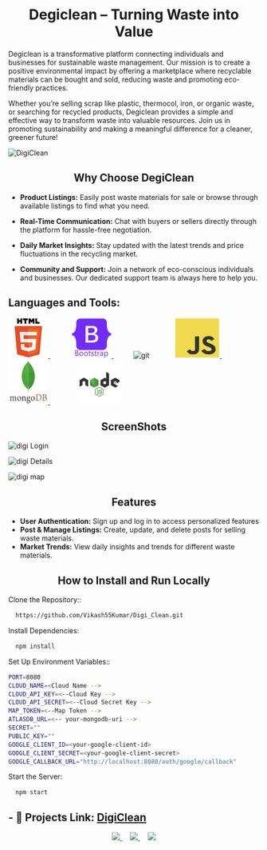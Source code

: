 
<h1 align="center"> Degiclean – Turning Waste into Value </h1>

Degiclean is a transformative platform connecting individuals and businesses for sustainable waste management. Our mission is to create a positive environmental impact by offering a marketplace where recyclable materials can be bought and sold, reducing waste and promoting eco-friendly practices.

Whether you’re selling scrap like plastic, thermocol, iron, or organic waste, or searching for recycled products, Degiclean provides a simple and effective way to transform waste into valuable resources. Join us in promoting sustainability and making a meaningful difference for a cleaner, greener future!


![DigiClean](https://github.com/user-attachments/assets/e27ab4ac-2409-4150-9fe3-3e9f80d6e097)

<h2 align="center"> Why Choose DegiClean </h2>

<p>

- **Product Listings:** Easily post waste materials for sale or browse through available listings to find what you need.

- **Real-Time Communication:** Chat with buyers or sellers directly through the platform for hassle-free negotiation.

- **Daily Market Insights:** Stay updated with the latest trends and price fluctuations in the recycling market.

- **Community and Support:** Join a network of eco-conscious individuals and businesses. Our dedicated support team is always here to help you.

</p>

<h2 align="left">Languages and Tools:</h2>

<p align="left">
    <a href="https://www.w3.org/html/" target="_blank" rel="noreferrer"> <img src="https://raw.githubusercontent.com/devicons/devicon/master/icons/html5/html5-original-wordmark.svg" alt="html5" width="80" height="80"/> </a> &nbsp; &nbsp; &nbsp; &nbsp;&nbsp; &nbsp;
  <a href="https://getbootstrap.com" target="_blank" rel="noreferrer"> <img src="https://raw.githubusercontent.com/devicons/devicon/master/icons/bootstrap/bootstrap-plain-wordmark.svg" alt="bootstrap" width="80" height="80"/> </a> &nbsp; &nbsp; &nbsp; &nbsp;&nbsp;&nbsp;
  <a href="https://git-scm.com/" target="_blank" rel="noreferrer"> </a> <img src="https://www.vectorlogo.zone/logos/git-scm/git-scm-icon.svg" alt="git" width="80" height="80"/> </a> &nbsp; &nbsp; &nbsp; &nbsp; &nbsp; &nbsp;
  <a href="https://developer.mozilla.org/en-US/docs/Web/JavaScript" target="_blank" rel="noreferrer"> <img src="https://raw.githubusercontent.com/devicons/devicon/master/icons/javascript/javascript-original.svg" alt="javascript" width="90" height="80"/> </a> &nbsp; &nbsp; &nbsp; &nbsp; &nbsp; &nbsp; &nbsp; 
  <a href="https://www.mongodb.com/" target="_blank" rel="noreferrer"> <img src="https://raw.githubusercontent.com/devicons/devicon/master/icons/mongodb/mongodb-original-wordmark.svg" alt="mongodb" width="80" height="90"/> </a>  &nbsp; &nbsp;&nbsp; &nbsp; &nbsp; &nbsp; &nbsp; &nbsp; 
  <a href="https://nodejs.org" target="_blank" rel="noreferrer"> <img src="https://raw.githubusercontent.com/devicons/devicon/master/icons/nodejs/nodejs-original-wordmark.svg" alt="nodejs" width="80" height="80"/> </a> 
  </p>


<h2 align="center"> ScreenShots </h2>

![digi Login](https://github.com/user-attachments/assets/fafcf00d-f831-49ec-a076-8d3ee6326977)

![digi Details](https://github.com/user-attachments/assets/a3ee7018-90d4-4e93-95f6-999272f80abb)

![digi map](https://github.com/user-attachments/assets/61fddf07-65cf-454b-9917-768740d39bc6)


<h2 align="center"> Features </h2>
<p>
  
- **User Authentication:** Sign up and log in to access personalized features
- **Post & Manage Listings:** Create, update, and delete posts for selling waste materials.
- **Market Trends:** View daily insights and trends for different waste materials.

</p>

<h2 align="center"> How to Install and Run Locally </h2>

Clone the Repository::

```bash
  https://github.com/Vikash55Kumar/Digi_Clean.git

```

   Install Dependencies:

```bash
  npm install

```
Set Up Environment Variables::

```bash
PORT=8080
CLOUD_NAME=<Cloud Name -->
CLOUD_API_KEY=<--Cloud Key -->
CLOUD_API_SECRET=<--Cloud Secret Key -->
MAP_TOKEN=<--Map Token -->
ATLASDB_URL=<-- your-mongodb-uri -->
SECRET=""
PUBLIC_KEY=""
GOOGLE_CLIENT_ID=<your-google-client-id>
GOOGLE_CLIENT_SECRET=<your-google-client-secret>
GOOGLE_CALLBACK_URL="http://localhost:8080/auth/google/callback"

``` 

   Start the Server:

```bash
  npm start

```

## - 🔭 Projects Link: [DigiClean](https://digi-clean.onrender.com)

<div align="center"> 
  <a href="https://vikashmernportfolio.up.railway.app/contact">
    <img src="https://img.shields.io/badge/Gmail-333333?style=for-the-badge&logo=gmail&logoColor=red" />
  </a>  &nbsp; &nbsp; 
  <a href="https://www.linkedin.com/in/software-enginner-vikash/" target="_blank">
    <img src="https://img.shields.io/badge/LinkedIn-0077B5?style=for-the-badge&logo=linkedin&logoColor=white" target="_blank" />
  </a> &nbsp; &nbsp; 
  <a href="https://vikashmernportfolio.up.railway.app/" target="_blank">
     <img src="https://img.shields.io/badge/Portfolio-FF5722?style=for-the-badge&logo=todoist&logoColor=white" target="_blank" /> <!-- sqlite, safari, google-chrome are other good icon options -->
  </a>
</div>
